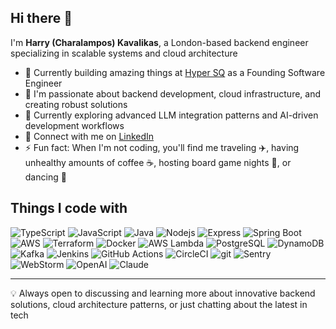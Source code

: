 ## Hi there 👋

I'm **Harry (Charalampos) Kavalikas**, a London-based backend engineer specializing in scalable systems and cloud architecture

- 🚀 Currently building amazing things at [Hyper SQ](https://hyper-sq.com) as a Founding Software Engineer
- 🔧 I'm passionate about backend development, cloud infrastructure, and creating robust solutions
- 🌱 Currently exploring advanced LLM integration patterns and AI-driven development workflows
- 👤 Connect with me on [LinkedIn](https://www.linkedin.com/in/charalampos-kavalikas/)
- ⚡ Fun fact: When I'm not coding, you'll find me traveling ✈️, having unhealthy amounts of coffee ☕️, hosting board game nights 🎲, or dancing 💃

<h2>Things I code with</h2>
<p>
  <img alt="TypeScript" src="https://img.shields.io/badge/-TypeScript-007ACC?style=flat-square&logo=typescript&logoColor=white" />
  <img alt="JavaScript" src="https://img.shields.io/badge/-JavaScript-F7DF1E?style=flat-square&logo=javascript&logoColor=black" />
  <img alt="Java" src="https://img.shields.io/badge/-Java-007396?style=flat-square&logo=java&logoColor=white" />
  <img alt="Nodejs" src="https://img.shields.io/badge/-Node.js-43853d?style=flat-square&logo=Node.js&logoColor=white" />
  <img alt="Express" src="https://img.shields.io/badge/-Express.js-000000?style=flat-square&logo=express&logoColor=white" />
  <img alt="Spring Boot" src="https://img.shields.io/badge/-Spring_Boot-6DB33F?style=flat-square&logo=spring-boot&logoColor=white" />
  <img alt="AWS" src="https://img.shields.io/badge/-AWS-232F3E?style=flat-square&logo=amazon-aws&logoColor=white" />
  <img alt="Terraform" src="https://img.shields.io/badge/-Terraform-7B42BC?style=flat-square&logo=terraform&logoColor=white" />
  <img alt="Docker" src="https://img.shields.io/badge/-Docker-46a2f1?style=flat-square&logo=docker&logoColor=white" />
  <img alt="AWS Lambda" src="https://img.shields.io/badge/-AWS_Lambda-FF9900?style=flat-square&logo=aws-lambda&logoColor=white" />
  <img alt="PostgreSQL" src="https://img.shields.io/badge/-PostgreSQL-4169E1?style=flat-square&logo=postgresql&logoColor=white" />
  <img alt="DynamoDB" src="https://img.shields.io/badge/-DynamoDB-4053D6?style=flat-square&logo=amazon-dynamodb&logoColor=white" />
  <img alt="Kafka" src="https://img.shields.io/badge/-Kafka-231F20?style=flat-square&logo=apache-kafka&logoColor=white" />
  <img alt="Jenkins" src="https://img.shields.io/badge/-Jenkins-D24939?style=flat-square&logo=jenkins&logoColor=white" />
  <img alt="GitHub Actions" src="https://img.shields.io/badge/-Github_Actions-2088FF?style=flat-square&logo=github-actions&logoColor=white" />  
  <img alt="CircleCI" src="https://img.shields.io/badge/-CircleCI-343434?style=flat-square&logo=circleci&logoColor=white" />
  <img alt="git" src="https://img.shields.io/badge/-Git-F05032?style=flat-square&logo=git&logoColor=white" />
  <img alt="Sentry" src="https://img.shields.io/badge/-Sentry-362D59?style=flat-square&logo=sentry&logoColor=white" />
  <img alt="WebStorm" src="https://img.shields.io/badge/-WebStorm-000000?style=flat-square&logo=webstorm&logoColor=white" />
  <img alt="OpenAI" src="https://img.shields.io/badge/-OpenAI-412991?style=flat-square&logo=openai&logoColor=white" />
  <img alt="Claude" src="https://img.shields.io/badge/-Claude-D97757?style=flat-square&logo=anthropic&logoColor=white" />
</p>

---

💡 Always open to discussing and learning more about innovative backend solutions, cloud architecture patterns, or just chatting about the latest in tech

